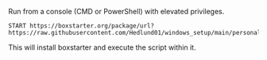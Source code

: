 Run from a console (CMD or PowerShell) with elevated privileges.

```
START https://boxstarter.org/package/url?https://raw.githubusercontent.com/Hedlund01/windows_setup/main/personal.ps1
```

This will install boxstarter and execute the script within it.
